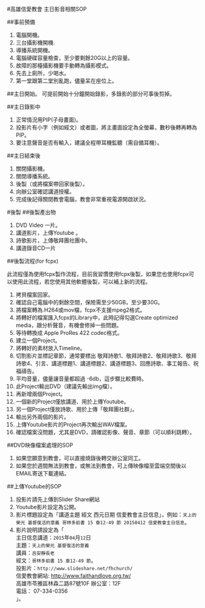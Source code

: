#高雄信愛教會 主日影音相關SOP

##事前預備

1. 電腦開機。
2. 三台攝影機開機. 
3. 導播系統開機。
4. 電腦硬碟容量檢查，至少要剩餘20G以上的容量。
5. 故障的那檯攝影機要手動轉為攝影模式。
6. 先去上廁所，少喝水。
7. 第一堂跟第二堂別亂跑，儘量呆在座位上。

##主日開始。
可提前開始十分鐘開始錄影，多錄影的部分可事後剪掉。

##主日錄影中
1. 正常情況用PIP(子母畫面)。
2. 投影片有小字（例如經文）或者圖，將主畫面設定為全螢幕，數秒後轉再轉為PIP。
3. 要注意聲音是否有輸入，建議全程帶耳機監聽（需自備耳機）。

##主日結束後

1. 關閉攝影機。
2. 關閉導播系統。
3. 後製（或將檔案帶回家後製）。
4. 向辦公室確認講道授權。
5. 完成後記得關閉教會電腦，教會非常重視電源開啟狀況。

#後製
##後製產出物

1. DVD Video 一片。
2. 講道影片，上傳Youtube 。
3. 詩歌影片，上傳敬拜團社團中。
4. 講道錄音CD一片

##後製流程(for fcpx)

此流程僅為使用fcpx製作流程，目前我習慣使用fcpx後製，如果您也使用fcpx可以使用此流程，若您使用其他軟體後製，可以補上新的流程。

1. 拷貝檔案回家。
2. 確認自己電腦中的剩餘空間，保險需至少50GB，至少要30G。
2. 將檔案轉為.H264或mov檔，fcpx不支援mpeg2格式。
3. 將轉好的檔案匯入fcpx的Library中，此時記得勾選Create optimized media，跟分析聲音，有機會修掉一些問題。
4. 等待轉換成 Apple ProRes 422 codec格式。
5. 建立一個Project。
6. 將轉好的素材放入Timeline。
7. 切割影片並標記章節，通常要標出 敬拜詩歌1、敬拜詩歌2、敬拜詩歌3、敬拜詩歌4、引言、講道標題1、講道標題2、講道標題3、回應詩歌、事工報告、祝福禱告。
8. 平均音量，儘量讓音量都超過 -6db，這步驟比較費時。
9. 此Project輸出DVD（建議先輸出img檔）。
10. 再新增兩個Project。
11. 一個新的Project僅放講道、用於上傳Youtube。
12. 另一個Project僅放詩歌、用於上傳「敬拜團社群」。
13. 輸出另外兩個的影片。
14. 上傳Youtube影片的Project再次輸出WAV檔案。
15. 確認檔案沒問題，尤其是DVD，請確認影像、聲音、章節（可以順利跳轉）。


##DVD映像檔案處理的SOP

1. 如果您願意到教會，可以直接燒錄後轉交辦公室同工。
2. 如果您於週間無法到教會，或無法到教會，可上傳映像檔至雲端空間後以EMAIL寄送下載連結。

##上傳Youtube的SOP

1. 投影片請先上傳到Slider Share網站
2. Youtube影片設定為公開。
3. 影片標題設定為「講道主題 經文 西元日期 信愛教會主日信息」，例如：`天上的榮光 基督復活的意義 哥林多前書 15 章12-49 節 20150412 信愛教會主日信息`。
4. 影片說明請設定為「  
	主日信息講道：`2015`年`04`月`12`日    
	主題：`天上的榮光 基督復活的意義`  
	講員：`呂安靜長老`  
	經文：`哥林多前書 15 章12-49 節`。  
	投影片：`http://www.slideshare.net/fhchurch/`  
	信愛教會網站: http://www.faithandlove.org.tw/  
	高雄市苓雅區林森二路87號10F 辦公室：12F  
	電話： 07-334-0356  
」。




